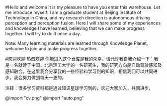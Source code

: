 #Hello and welcome
It is my pleasure to have you enter this warehouse. Let me introduce myself: I am a graduate student at Beijing Institute of Technology in China, and my research direction is autonomous driving perception and perception fusion. Here I will share some of my experiences and knowledge I have learned, believing that we can make progress together. I will try to do it once a day.

Note: Many learning materials are learned through Knowledge Planet, welcome to join and make progress together.

#欢迎欢迎 热烈欢迎
你能进入这个仓库是我的荣幸。请允许我自我介绍一下：我是一名就读于中国，北京理工大学的一名研究生，我的研究方向是自动驾驶感知及感知融合。在这里我会分享我的一些经验和学习到的知识，相信我们可以共同进步。我会努力做到每天一更的。


注释：很多学习资料都是通过知识星球学习到的，欢迎大家加入，共同进步。

@import "cv.png"
@import "auto.png"